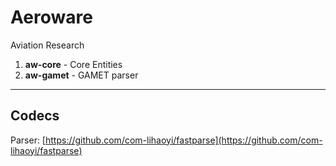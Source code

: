 # Aeroware

Aviation Research

1. __aw-core__   - Core Entities
2. __aw-gamet__  - GAMET parser

----

## Codecs

Parser: [https://github.com/com-lihaoyi/fastparse](https://github.com/com-lihaoyi/fastparse) 




